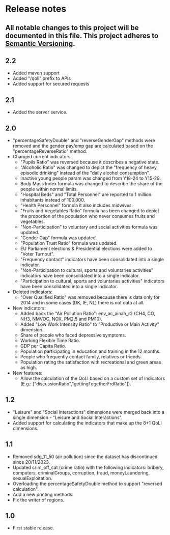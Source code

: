 # Release notes
All notable changes to this project will be documented in this file.
This project adheres to [Semantic Versioning](http://semver.org/).
---

## 2.2
- Added maven support
- Added "/qoli" prefix to APIs
- Added support for secured requests

## 2.1
- Added the server service.

## 2.0
- "percentageSafetyDouble" and "reverseGenderGap" methods were removed and the gender pay/emp gap are calculated based on the "percentageReverseRatio" method.
- Changed current indicators:
  - "Pupils Ratio" was reversed because it describes a negative state.
  - "Alcoholic Ratio" was changed to depict the "frequency of heavy episodic drinking" instead of the "daily alcohol consumption".
  - Inactive young people param was changed from Y18-24 to Y15-29.
  - Body Mass Index formula was changed to describe the share of the people within normal limits.
  - "Hospital Beds" and "Total Personnel" are reported to 1 million inhabitants instead of 100.000.
  - "Health Personnel" formula it also includes midwives. 
  - "Fruits and Vegetables Ratio" formula has been changed to depict the proportion of the population who never consumes fruits and vegetables.
  - "Non-Participation" to voluntary and social activities formula was updated.
  - "Gender Gap" formula was updated.
  - "Population Trust Ratio" formula was updated.
  - EU Parliament elections & Presidential elections were added to "Voter Turnout".
  - "Frequency contact" indicators have been consolidated into a single indicator.
  - "Non-Participation to cultural, sports and voluntaries activities" indicators have been consolidated into a single indicator.
  - "Participation to cultural, sports and voluntaries activities" indicators have been consolidated into a single indicator.
- Deleted indicators:
  - "Over Qualified Ratio" was removed because there is data only for 2014 and in some cases (DK, IE, NL) there is not data at all.
- New indicators:
    - Added back the "Air Pollution Ratio": env_ac_ainah_r2 (CH4, CO, NH3, NMVOC, NOX, PM2.5 and PM10).
    - Added "Low Work Intensity Ratio" to "Productive or Main Activity" dimension.
    - Share of people who faced depressive symptoms.
    - Working Flexible Time Ratio.
    - GDP per Capita Ratio.
    - Population participating in education and training in the 12 months.
    - People who frequently contact family, relatives or friends.
    - Population rating the satisfaction with recreational and green areas as high.
- New features:
  - Allow the calculation of the QoLI based on a custom set of indicators (E.g.: ["discussionRatio","gettingTogetherFrdRatio"]).

## 1.2
- "Leisure" and "Social Interactions" dimensions were merged back into a single dimension - "Leisure and Social Interactions".
- Added support for calculating the indicators that make up the 8+1 QoLI dimensions.

## 1.1
- Removed sdg_11_50 (air pollution) since the dataset has discontinued since 20/11/2023.
- Updated crim_off_cat (crime ratio) with the following indicators: bribery, computers, criminalGroups, corruption, fraud, moneyLaundering, sexualExploitation.
- Overloading the percentageSafetyDouble method to support "reversed calculation".
- Add a new printing methods.
- Fix the writer of regions.

## 1.0
- First stable release.
